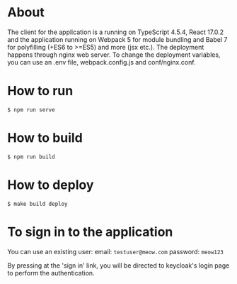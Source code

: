 # About

The client for the application is a running on TypeScript 4.5.4, React 17.0.2 and the application running on Webpack 5 for module bundling and Babel 7 for polyfilling (+ES6 to >=ES5) and more (jsx etc.). The deployment happens through nginx web server. To change the deployment variables, you can use an .env file, webpack.config.js and conf/nginx.conf.

# How to run

`$ npm run serve`

# How to build

`$ npm run build`

# How to deploy

`$ make build deploy`

# To sign in to the application

You can use an existing user: 
  email: `testuser@meow.com` 
  password: `meow123` 

By pressing at the 'sign in' link, you will be directed to keycloak's login page to perform the authentication.
